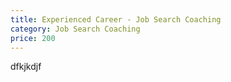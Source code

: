 ```yaml
---
title: Experienced Career - Job Search Coaching
category: Job Search Coaching
price: 200
---
```

dfkjkdjf
